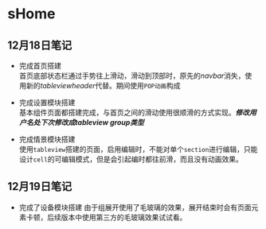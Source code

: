 # sHome
## 12月18日笔记

* 完成首页搭建   
首页底部状态栏通过手势往上滑动，滑动到顶部时，原先的*navbar*消失，使用新的*tableviewheader*代替。期间使用`POP动画`构成

* 完成设置模块搭建    
基本组件页面都搭建完成，与首页之间的滑动使用很顺滑的方式实现。***修改用户名处下次修改成tableview group类型***

* 完成情景模块搭建   
使用`tableview`搭建的页面，启用编辑时，不能对单个`section`进行编辑，只能设计`cell`的可编辑模式，但是会引起编时都往前滑，而且没有动画效果。

## 12月19日笔记

* 完成了设备模块搭建
由于组展开使用了毛玻璃的效果，展开结束时会有页面元素卡顿，后续版本中使用第三方的毛玻璃效果试试看。
